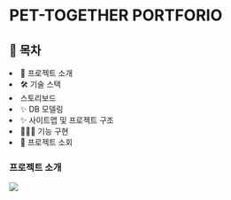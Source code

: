 <h1>PET-TOGETHER PORTFORIO</h1>

<h2>📗 목차</h2>

<li>📝 프로젝트 소개</li>
<li>🛠 기술 스택</li>
<li>스토리보드</li>
<li>✨ DB 모델링 </li>
<li>✨ 사이트맵 및 프로젝트 구조 </li>
<li>👨🏻‍💻 기능 구현</li>
<li>🚀 프로젝트 소회</li>


<h3>프로젝트 소개</h3>
<img src="./Users/tan/Documents/GitHub/project 4/src/main/resources/static/assets/img/google.png"/>
